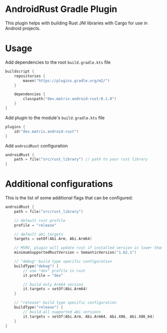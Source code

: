 # AndroidRust Gradle Plugin

This plugin helps with building Rust JNI libraries with Cargo for use in Android projects.

# Usage

Add dependencies to the root `build.gradle.kts` file

```kotlin
buildscript {
    repositories {
        maven("https://plugins.gradle.org/m2/")
    }

    dependencies {
        classpath("dev.matrix.android-rust:0.1.0")
    }
}
```

Add plugin to the module's `build.gradle.kts` file

```kotlin
plugins {
    id("dev.matrix.android-rust")
}
```

Add `androidRust` configuration

```kotlin
androidRust {
    path = file("src/rust_library") // path to your rust library
}
```

# Additional configurations

This is the list of some additional flags that can be configured:

```kotlin
androidRust {
    path = file("src/rust_library")

    // default rust profile
    profile = "release"

    // default abi targets
    targets = setOf(Abi.Arm, Abi.Arm64)

    // MSRV, plugin will update rust if installed version is lower than requested
    minimumSupportedRustVersion = SemanticVersion("1.62.1")

    // "debug" build type specific configuration
    buildType("debug") {
        // use "dev" profile in rust
        it.profile = "dev"

        // build only Arm64 version
        it.targets = setOf(Abi.Arm64)
    }

    // "release" build type specific configuration
    buildType("release") {
        // build all supported abi versions
        it.targets = setOf(Abi.Arm, Abi.Arm64, Abi.X86, Abi.X86_64)
    }
}
```

